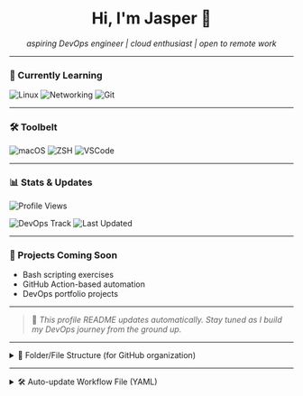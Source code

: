 <!-- README.md for jas3265 -->

<h1 align="center">Hi, I'm Jasper 👋</h1>

<p align="center">
  <em>aspiring DevOps engineer | cloud enthusiast | open to remote work</em>
</p>

---

### 🚀 Currently Learning

<p align="left">
  <img src="https://img.shields.io/badge/Linux-Ubuntu%20%7C%20Bash-informational?style=flat-square&logo=linux&logoColor=white&color=E95420" alt="Linux">
  <img src="https://img.shields.io/badge/Networking-DNS%20%7C%20TCP/IP-informational?style=flat-square&color=blue" alt="Networking">
  <img src="https://img.shields.io/badge/Git-%20Version%20Control-informational?style=flat-square&logo=git&logoColor=white&color=F05032" alt="Git">
</p>

---

### 🛠 Toolbelt

<p align="left">
  <img src="https://img.shields.io/badge/macOS-M1-informational?style=flat-square&logo=apple&logoColor=white&color=000000" alt="macOS">
  <img src="https://img.shields.io/badge/Terminal-zsh-informational?style=flat-square&color=black" alt="ZSH">
  <img src="https://img.shields.io/badge/Editor-VSCode-informational?style=flat-square&logo=visualstudiocode&logoColor=white&color=007ACC" alt="VSCode">
</p>

---

### 📊 Stats & Updates

<p align="left">
  <img src="https://komarev.com/ghpvc/?username=jas3265&label=Profile%20Views&color=0e75b6&style=flat-square" alt="Profile Views">
</p>

<p align="left">
  <img src="https://img.shields.io/badge/DevOps%20Track-Active-informational?style=flat-square&color=brightgreen" alt="DevOps Track">
  <img src="https://img.shields.io/badge/README%20Last%20Updated-auto--updated-lightgrey?style=flat-square" alt="Last Updated">
</p>

---

### 📁 Projects Coming Soon

<ul>
  <li>Bash scripting exercises</li>
  <li>GitHub Action-based automation</li>
  <li>DevOps portfolio projects</li>
</ul>

---

> 🚧 <em>This profile README updates automatically. Stay tuned as I build my DevOps journey from the ground up.</em>

---

<details>
<summary>📂 Folder/File Structure (for GitHub organization)</summary>

```
jas3265/           # your GitHub profile repo
├── README.md      # the main profile content
└── .github
    └── workflows
        └── update-readme.yml   # GitHub Action (auto-update logic)
```

</details>

---

<details>
<summary>🛠 Auto-update Workflow File (YAML)</summary>

```yaml
name: "🛠 Auto Update README"

on:
  schedule:
    - cron: '0 12 * * 1'  # every Monday at 12:00 UTC
  workflow_dispatch:

jobs:
  update-readme:
    runs-on: ubuntu-latest
    steps:
      - name: Checkout
        uses: actions/checkout@v4

      - name: Update timestamp in README
        run: |
          today=$(date -u '+%Y-%m-%d')
          sed -i "s|README%20Last%20Updated-[^?]*|README%20Last%20Updated-$today|" README.md

      - name: Commit and push if changed
        run: |
          git config --global user.name 'github-actions'
          git config --global user.email 'github-actions@github.com'
          git add README.md
          git diff --cached --quiet || git commit -m "🔄 Auto-update README timestamp"
          git push
```

</details>
